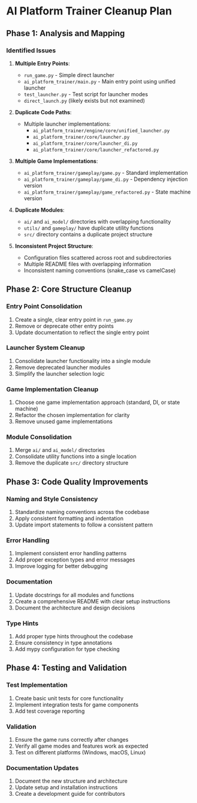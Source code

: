 # AI Platform Trainer Cleanup Plan

## Phase 1: Analysis and Mapping

### Identified Issues

1. **Multiple Entry Points**:
   - `run_game.py` - Simple direct launcher
   - `ai_platform_trainer/main.py` - Main entry point using unified launcher
   - `test_launcher.py` - Test script for launcher modes
   - `direct_launch.py` (likely exists but not examined)

2. **Duplicate Code Paths**:
   - Multiple launcher implementations:
     - `ai_platform_trainer/engine/core/unified_launcher.py`
     - `ai_platform_trainer/core/launcher.py`
     - `ai_platform_trainer/core/launcher_di.py`
     - `ai_platform_trainer/core/launcher_refactored.py`

3. **Multiple Game Implementations**:
   - `ai_platform_trainer/gameplay/game.py` - Standard implementation
   - `ai_platform_trainer/gameplay/game_di.py` - Dependency injection version
   - `ai_platform_trainer/gameplay/game_refactored.py` - State machine version

4. **Duplicate Modules**:
   - `ai/` and `ai_model/` directories with overlapping functionality
   - `utils/` and `gameplay/` have duplicate utility functions
   - `src/` directory contains a duplicate project structure

5. **Inconsistent Project Structure**:
   - Configuration files scattered across root and subdirectories
   - Multiple README files with overlapping information
   - Inconsistent naming conventions (snake_case vs camelCase)

## Phase 2: Core Structure Cleanup

### Entry Point Consolidation
1. Create a single, clear entry point in `run_game.py`
2. Remove or deprecate other entry points
3. Update documentation to reflect the single entry point

### Launcher System Cleanup
1. Consolidate launcher functionality into a single module
2. Remove deprecated launcher modules
3. Simplify the launcher selection logic

### Game Implementation Cleanup
1. Choose one game implementation approach (standard, DI, or state machine)
2. Refactor the chosen implementation for clarity
3. Remove unused game implementations

### Module Consolidation
1. Merge `ai/` and `ai_model/` directories
2. Consolidate utility functions into a single location
3. Remove the duplicate `src/` directory structure

## Phase 3: Code Quality Improvements

### Naming and Style Consistency
1. Standardize naming conventions across the codebase
2. Apply consistent formatting and indentation
3. Update import statements to follow a consistent pattern

### Error Handling
1. Implement consistent error handling patterns
2. Add proper exception types and error messages
3. Improve logging for better debugging

### Documentation
1. Update docstrings for all modules and functions
2. Create a comprehensive README with clear setup instructions
3. Document the architecture and design decisions

### Type Hints
1. Add proper type hints throughout the codebase
2. Ensure consistency in type annotations
3. Add mypy configuration for type checking

## Phase 4: Testing and Validation

### Test Implementation
1. Create basic unit tests for core functionality
2. Implement integration tests for game components
3. Add test coverage reporting

### Validation
1. Ensure the game runs correctly after changes
2. Verify all game modes and features work as expected
3. Test on different platforms (Windows, macOS, Linux)

### Documentation Updates
1. Document the new structure and architecture
2. Update setup and installation instructions
3. Create a development guide for contributors